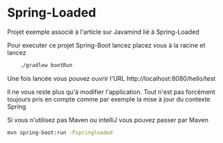 Spring-Loaded
===================

Projet exemple associé à l'article sur Javamind lié à Spring-Loaded

Pour executer ce projet Spring-Boot lancez placez vous à la racine et lancez
```bash
    ./gradlew bootRun
```

Une fois lancée vous pouvez ouvrir l'URL
    http://localhost:8080/hello/test


Il ne vous reste plus qu'à modifier l'application. Tout n'est pas forcément toujours pris en compte comme par exemple la mise à jour du contexte Spring


Si vous n'utilisez pas Maven ou intelliJ vous pouvez passer par Maven

```bash
mvn spring-boot:run -Pspringloaded
```
